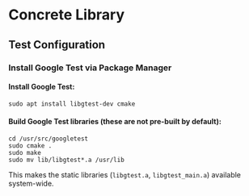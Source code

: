 
# Concrete Library

## Test Configuration

### Install Google Test via Package Manager
#### Install Google Test:
```
sudo apt install libgtest-dev cmake
```
#### Build Google Test libraries (these are not pre-built by default):
```
cd /usr/src/googletest
sudo cmake .
sudo make
sudo mv lib/libgtest*.a /usr/lib
```
This makes the static libraries (```libgtest.a```, ```libgtest_main.a```) available system-wide.